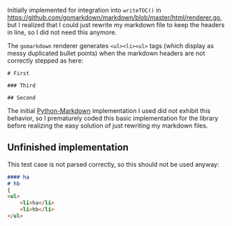 Initially implemented for integration into `writeTOC()` in 
https://github.com/gomarkdown/markdown/blob/master/html/renderer.go, but 
I realized that I could just rewrite my markdown file to keep the 
headers in line, so I did not need this anymore.

The `gomarkdown` renderer generates `<ul><li><ul>` tags (which display as messy duplicated bullet points)
when the markdown headers are not correctly
stepped as here:

```
# First

### Third

## Second
```

The initial [Python-Markdown](https://github.com/Python-Markdown/markdown) implementation
I used did not exhibit this behavior, so I prematurely coded this basic implementation for the library 
before realizing the easy solution of just rewriting my markdown files.

## Unfinished implementation

This test case is not parsed correctly, so this should not be used anyway:

```md
#### ha
# hb
{
<ul>
	<li>ha</li>
	<li>hb</li>
</ul>
```
